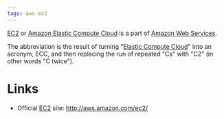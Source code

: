 ```yaml
---
tags: aws ec2
---
```


[EC2](/wiki/EC2) or [Amazon Elastic Compute Cloud](/wiki/Amazon_Elastic_Compute_Cloud) is a part of [Amazon Web Services](/wiki/Amazon_Web_Services).

The abbreviation is the result of turning "[Elastic Compute Cloud](/wiki/Elastic_Compute_Cloud)" into an acronym, ECC, and then replacing the run of repeated "Cs" with "C2" (in other words "C twice").

# Links

-   Official [EC2](/wiki/EC2) site: <http://aws.amazon.com/ec2/>

